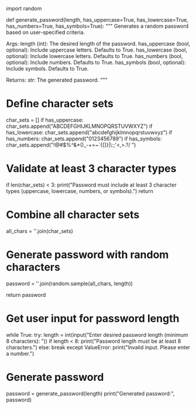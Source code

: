 
import random

def generate_password(length, has_uppercase=True, has_lowercase=True, has_numbers=True, has_symbols=True):
  """
  Generates a random password based on user-specified criteria.

  Args:
      length (int): The desired length of the password.
      has_uppercase (bool, optional): Include uppercase letters. Defaults to True.
      has_lowercase (bool, optional): Include lowercase letters. Defaults to True.
      has_numbers (bool, optional): Include numbers. Defaults to True.
      has_symbols (bool, optional): Include symbols. Defaults to True.

  Returns:
      str: The generated password.
  """

  # Define character sets
  char_sets = []
  if has_uppercase:
    char_sets.append("ABCDEFGHIJKLMNOPQRSTUVWXYZ")
  if has_lowercase:
    char_sets.append("abcdefghijklmnopqrstuvwxyz")
  if has_numbers:
    char_sets.append("0123456789")
  if has_symbols:
    char_sets.append("!@#$%^&*()_-+=~`{[]}|\\:;'<,>.?/ ")

  # Validate at least 3 character types
  if len(char_sets) < 3:
    print("Password must include at least 3 character types (uppercase, lowercase, numbers, or symbols).")
    return

  # Combine all character sets
  all_chars = ''.join(char_sets)

  # Generate password with random characters
  password = ''.join(random.sample(all_chars, length))

  return password

# Get user input for password length
while True:
  try:
    length = int(input("Enter desired password length (minimum 8 characters): "))
    if length < 8:
      print("Password length must be at least 8 characters.")
    else:
      break
  except ValueError:
    print("Invalid input. Please enter a number.")

# Generate password
password = generate_password(length)
print("Generated password:", password)

